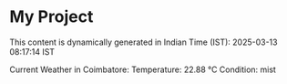 # My Project

This content is dynamically generated in Indian Time (IST): 2025-03-13 08:17:14 IST


Current Weather in Coimbatore:
Temperature: 22.88 °C
Condition: mist
